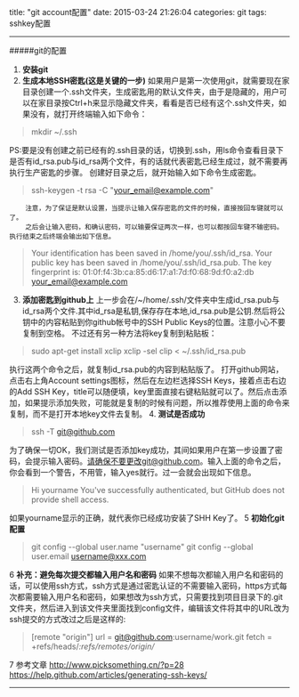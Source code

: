 title: "git account配置"
date: 2015-03-24 21:26:04
categories: git
tags:  sshkey配置

----------
#####git的配置
 1. **安装git**
 2. **生成本地SSH密匙(这是关键的一步)**
	 如果用户是第一次使用git，就需要现在家目录创建一个.ssh文件夹，生成密匙用的默认文件夹，由于是隐藏的，用户可以在家目录按Ctrl+h来显示隐藏文件夹，看看是否已经有这个.ssh文件夹，如果没有，就打开终端输入如下命令：
	 
> 	mkdir ~/.ssh

PS:要是没有创建之前已经有的.ssh目录的话，切换到.ssh，用ls命令查看目录下是否有id_rsa.pub与id_rsa两个文件，有的话就代表密匙已经生成过，就不需要再执行生产密匙的步骤。
创建好目录之后，就开始输入如下命令生成密匙。

> ssh-keygen -t rsa -C "your_email@example.com"

        注意，为了保证是默认设置，当提示让输入保存密匙的文件的时候，直接按回车键就可以了。
        之后会让输入密码，和确认密码，可以输要保证两次一样，也可以都按回车键不输密码。执行结束之后终端会输出如下信息。

> Your identification has been saved in /home/you/.ssh/id_rsa. Your
> public key has been saved in /home/you/.ssh/id_rsa.pub. The key
> fingerprint is:  01:0f:f4:3b:ca:85:d6:17:a1:7d:f0:68:9d:f0:a2:db
> your_email@example.com


 3. **添加密匙到github上**
	 上一步会在/~/home/.ssh/文件夹中生成id_rsa.pub与id_rsa两个文件.其中id_rsa是私钥,保存存在本地,id_rsa.pub是公钥.然后将公钥中的内容粘贴到你github帐号中的SSH Public Keys的位置。注意小心不要复制到空格。
不过还有另一种方法将key复制到粘贴板：

> sudo apt-get install xclip 
> xclip -sel clip < ~/.ssh/id_rsa.pub

执行这两个命令之后，就复制id_rsa.pub的内容到粘贴版了。
        打开github网站，点击右上角Account settings图标，然后在左边栏选择SSH Keys，接着点击右边的Add SSH Key，title可以随便填，key里面直接右键粘贴就可以了。然后点击添加，如果提示添加失败，可能就是复制的时候有问题，所以推荐使用上面的命令来复制，而不是打开本地key文件去复制。
 4. **测试是否成功**

> 	 ssh -T git@github.com

 为了确保一切OK，我们测试是否添加key成功，其间如果用户在第一步设置了密码，会提示输入密码。请确保不要更改git@github.com。输入上面的命令之后，你会看到一个警告，不用管，输入yes就行。过一会就会出现如下信息。

> Hi yourname You've successfully authenticated, but GitHub does not
> provide shell access.
 
 如果yourname显示的正确，就代表你已经成功安装了SHH Key了。
 5 **初始化git配置**
> 	git config --global user.name "username"
> 	git config --global user.email username@xxx.com

 6 **补充：避免每次提交都输入用户名和密码**
        如果不想每次都输入用户名和密码的话，可以使用ssh方式，ssh方式是通过密匙认证的不需要输入密码，https方式每次都需要输入用户名和密码，如果想改为ssh方式，只需要找到项目目录下的.git文件夹，然后进入到该文件夹里面找到config文件，编辑该文件将其中的URL改为ssh提交的方式改过之后是这样的:
>  [remote "origin"]
>  url = git@github.com:username/work.git
> fetch = +refs/heads/*:refs/remotes/origin/*

7 参考文章
http://www.picksomething.cn/?p=28
https://help.github.com/articles/generating-ssh-keys/

----------




